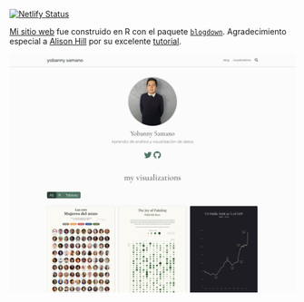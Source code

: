 [![Netlify Status](https://api.netlify.com/api/v1/badges/9ee171fc-5384-42a0-804e-5e7b8545739e/deploy-status)](https://app.netlify.com/sites/ysamano/deploys)

[Mi sitio web](https://ysamano.rbind.io/) fue construido en R con el paquete [`blogdown`](https://github.com/rstudio/blogdown). Agradecimiento especial a [Alison Hill](https://alison.rbind.io/) por su excelente [tutorial](https://alison.rbind.io/post/new-year-new-blogdown/).

[![](static/img/pagina_principal.png)](https://ysamano.rbind.io/)